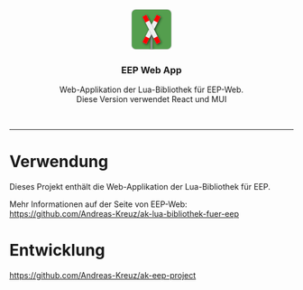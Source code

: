 <p align="center">
  <img src="/docs/assets/img/eep-web-logo-shadow-72.png" alt="" width=72 height=72>
  <h3 align="center">EEP Web App</h3>
  <p align="center">
    Web-Applikation der Lua-Bibliothek für EEP-Web.
    <br>
    Diese Version verwendet React und MUI
  </p>
</p>
<br>
<hr>

# Verwendung

Dieses Projekt enthält die Web-Applikation der Lua-Bibliothek für EEP.

Mehr Informationen auf der Seite von EEP-Web:
<https://github.com/Andreas-Kreuz/ak-lua-bibliothek-fuer-eep>

# Entwicklung

<https://github.com/Andreas-Kreuz/ak-eep-project>
